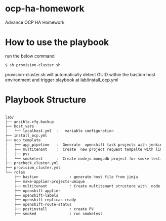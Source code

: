 # ocp-ha-homework
Advance OCP HA Homework 

# How to use the playbook
run the below command

```sh
$ sh provision-cluster.sh
```
provision-cluster.sh will automatically detect GUID within the bastion host environment and trigger playbook at lab/install_ocp.yml

# Playbook Structure
```sh

lab/
├── ansible.cfg.backup
├── host_vars
│   └── localhost.yml  :   variable configuration 
├── install_ocp.yml
├── ocp_template
│   ├── app_pipeline   :  Generate  openshift task projects with jenkins pipeline
│   ├── multitenant    :  Create  new project request tempalte with limit and network policy
│   ├── pvs           
│   └── smoketest      :  Create nodejs mongodb project for smoke testing
├── precheck_cluster.yml
├── provision_cluster.yml
└── roles
    ├── bastion              : generate host file from jinja
    ├── make-applier-projects-unique
    ├── multitenant          : Create multitenant structure with  node selector
    ├── openshift-applier
    ├── openshift-labels
    ├── openshift-replicas-ready
    ├── openshift-route-status
    ├── postinstall          : create PV
    ├── smoked               : run smoketest
```
